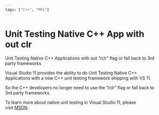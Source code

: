 ```yaml
---
tags: ["C++", "MFC"]
---
```


#  Unit Testing Native C++ App with out clr

Unit Testing Native C++ Applications with out “/clr” flag or fall back to 3rd party frameworks

Visual Studio 11 provides the ability to do Unit Testing Native C++ Applications with a new C++ unit testing framework shipping with VS 11.

So the C++ developers no longer need to use the “/clr” flag or fall back to 3rd party frameworks.

To learn more about native unit testing in Visual Studio 11, please visit [MSDN](http://aka.ms/vs11-unit-testing-native-code).
